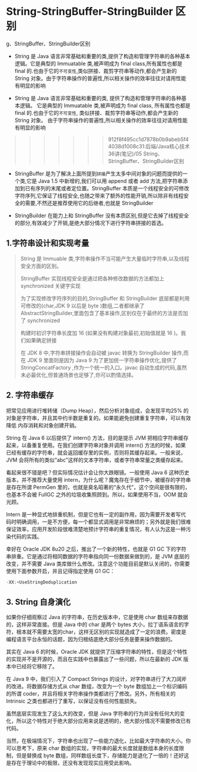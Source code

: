 # String-StringBuffer-StringBuilder 区别

g、StringBuffer、StringBuilder区别
- String 是 Java 语言非常基础和重要的类,提供了构造和管理字符串的各种基本逻辑。它是典型的 Immuatable 类,被声明成为 final class,所有属性也都是 final 的.也由于它的`不可变性`,类似拼接、裁剪字符串等动作,都会产生新的 String 对象。由于字符串操作的普遍性,所以相关操作的效率往往对请用性能有明显的影响

- String 是 Java 语言非常基础和重要的类,
提供了构造和管理字符串的各种基本逻辑。
它是典型的 Immuatable 类,被声明成为 final class,
所有属性也都是 final 的.也由于它的`不可变性`,
类似拼接、裁剪字符串等动作,都会产生新的 String 对象。
由于字符串操作的普遍性,所以相关操作的效率往往对请用性能有明显的影响
>>>>>>> 912f8f495cc1d7878b0b9abeb5f44038d1008c31:后端/Java核心技术36讲(笔记)/05 String、StringBuffer、StringBuilder区别

-   StringBuffer 是为了解决上面所提到`拼接`产生太多中间对象的问题而提供的一个类,它是 Java 1.5 中新增的,我们可以用 append 或者 add 方法,把字符串添加到已有序列的末尾或者定位置。StringBuffer 本质是一个线程安全的可修改字符序列,它保证了线程安全,也随之带来了额外的性能开销,所以除非有线程安全的需要,不然还是推荐使用它的后继者,也就是 StringBuilder

-   StringBuilder 在能力上和 StringBuffer 没有本质区别,但是它去掉了线程安全的部分,有效减少了开销,是绝大部分情况下进行字符串拼接的首选。

## 1.字符串设计和实现考量

> String 是 Immuable 类,字符串操作不当可能产生大量临时字符串,以及线程安全方面的区别。
>
> StringBuffer 实现线程安全是通过把各种修改数据的方法都加上 synchronized 关键字实现
>
> 为了实现修改字符序列的目的,StringBuffer 和 StringBuilder 底层都是利用可修改的(char,JDK 9 以后是 byte )数组,二者都继承了 AbstractStringBuilder,里面包含了基本操作,区别仅在于最终的方法是否加了 synchronized
>
> 构建时初识字符串长度加 16 (如果没有构建对象最初,初始值就是 16 )。我们如果确定拼接
>
> 在 JDK 8 中,字符串拼接操作会自动被 javac 转换为 StringBuilder 操作,而在 JDK 9 里面则是因为 Java 9 为了更加统一字符串操作优化,提供了 StringConcatFactory ,作为一个统一的入口。javac 自动生成的代码,虽然未必最优化,但普通场景也足够了,你可以酌情选择。

## 2. 字符串缓存

把常见应用进行堆转储（Dump Heap），然后分析对象组成，会发现平均25% 的对象是字符串，并且其中约半数是重复的。如果能避免创建重复字符串，可以有效降低
内存消耗和对象创建开销。

String 在 Java 6 以后提供了 intern() 方法，目的是提示 JVM 把相应字符串缓存起来，以备重复使用。在我们创建字符串对象并调用 intern() 方法的时候，如果已经有缓存的字符串，就会返回缓存里的实例，否则将其缓存起来。一般来说，JVM 会将所有的类似“abc”这样的文本字符串，或者字符串常量之类缓存起来。

看起来很不错是吧？但实际情况估计会让你大跌眼镜。一般使用 Java 6 这种历史版本，并不推荐大量使用 intern，为什么呢？魔鬼存在于细节中，被缓存的字符串是存在所谓 PermGen 里的，也就是臭名昭著的“永久代”，这个空间是很有限的，也基本不会被 FullGC 之外的垃圾收集照顾到。所以，如果使用不当，OOM 就会光顾。

Intern 是一种显式地排重机制，但是它也有一定的副作用，因为需要开发者写代码时明确调用，一是不方便，每一个都显式调用是非常麻烦的；另外就是我们很难保证效率，应用开发阶段很难清楚地预计字符串的重复情况，有人认为这是一种污染代码的实践。

幸好在 Oracle JDK 8u20 之后，推出了一个新的特性，也就是 G1 GC 下的字符串排重。它是通过将相同数据的字符串指向同一份数据来做到的，是 JVM 底层的改变，并不需要 Java 类库做什么修改。注意这个功能目前是默认关闭的，你需要使用下面参数开启，并且记得指定使用 G1 GC：

```java
-XX:+UseStringDeduplication
```

## 3. String 自身演化

如果你仔细观察过 Java 的字符串，在历史版本中，它是使用 char 数组来存数据的，这样非常直接。但是 Java 中的 char 是两个 bytes 大小，拉丁语系语言的字符，根本就不需要太宽的char，这样无区别的实现就造成了一定的浪费。密度是编程语言平台永恒的话题，因为归根结底绝大部分任务是要来操作数据的。

其实在 Java 6 的时候，Oracle JDK 就提供了压缩字符串的特性，但是这个特性的实现并不是开源的，而且在实践中也暴露出了一些问题，所以在最新的 JDK 版本中已经将它移除了。

在 Java 9 中，我们引入了 Compact Strings 的设计，对字符串进行了大刀阔斧的改进。将数据存储方式从 char 数组，改变为一个 byte 数组加上一个标识编码的所谓 coder，并且将相关字符串操作类都进行了修改。另外，所有相关的 Intrinsic 之类也都进行了重写，以保证没有任何性能损失。

虽然底层实现发生了这么大的改变，但是 Java 字符串的行为并没有任何大的变化，所以这个特性对于绝大部分应用来说是透明的，绝大部分情况不需要修改已有代码。

当然，在极端情况下，字符串也出现了一些能力退化，比如最大字符串的大小。你可以思考下，原来 char 数组的实现，字符串的最大长度就是数组本身的长度限制，但是替换成 byte 数组，同样数组长度下，存储能力是退化了一倍的！还好这是存在于理论中的极限，还没有发现现实应用受此影响。
